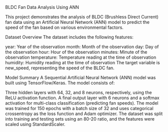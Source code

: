 BLDC Fan Data Analysis Using ANN



This project demonstrates the analysis of BLDC (Brushless Direct Current) fan data using an Artificial Neural Network (ANN) model to predict the speed of the fan based on various environmental factors. 

Dataset Overview
The dataset includes the following features:

year: Year of the observation
month: Month of the observation
day: Day of the observation
hour: Hour of the observation
minutes: Minute of the observation
temperature: Temperature reading at the time of observation
humidity: Humidity reading at the time of observation
The target variable is new_speed, representing the speed of the BLDC fan.

Model Summary
A Sequential Artificial Neural Network (ANN) model was built using TensorFlow/Keras. The model consists of:

Three hidden layers with 64, 32, and 8 neurons, respectively, using the ReLU activation function.
A final output layer with 6 neurons and a softmax activation for multi-class classification (predicting fan speeds).
The model was trained for 150 epochs with a batch size of 32 and uses categorical crossentropy as the loss function and Adam optimizer. The dataset was split into training and testing sets using an 80-20 ratio, and the features were scaled using StandardScaler.




